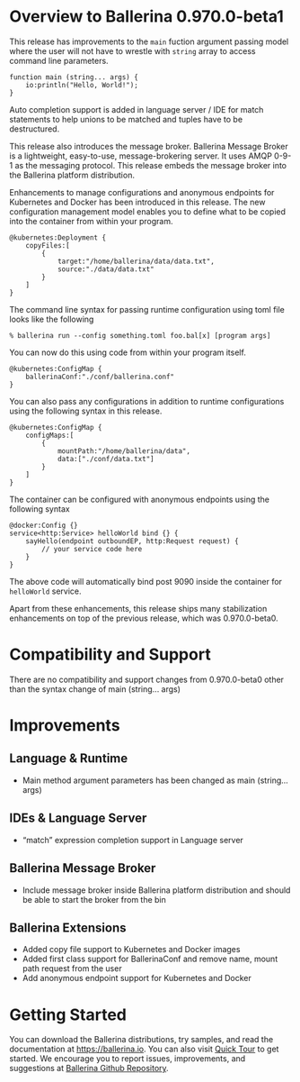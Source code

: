 # Overview to Ballerina 0.970.0-beta1
This release has improvements to the `main` fuction argument passing model where the user will not have to wrestle with `string` array to access command line parameters.
```ballerina
function main (string... args) {
    io:println("Hello, World!");
}
```
Auto completion support is added in language server / IDE for match statements to help unions to be matched and tuples have to be destructured.

This release also introduces the message broker. Ballerina Message Broker is a lightweight, easy-to-use, message-brokering server. It uses AMQP 0-9-1 as the messaging protocol. This release embeds the message broker into the Ballerina platform distribution.

Enhancements to manage configurations and anonymous endpoints for Kubernetes and Docker has been introduced in this release.
The new configuration management model enables you to define what to be copied into the container from within your program.
```ballerina
@kubernetes:Deployment {
    copyFiles:[
        {
            target:"/home/ballerina/data/data.txt",
            source:"./data/data.txt"
        }
    ]
}
```
The command line syntax for passing runtime configuration using toml file looks like the following
```
% ballerina run --config something.toml foo.bal[x] [program args]
```
You can now do this using code from within your program itself.
```ballerina
@kubernetes:ConfigMap {
    ballerinaConf:"./conf/ballerina.conf"
}
```
You can also pass any configurations in addition to runtime configurations using the following syntax in this release.  
```ballerina
@kubernetes:ConfigMap {
    configMaps:[
        {
            mountPath:"/home/ballerina/data",
            data:["./conf/data.txt"]
        }
    ]
}
```
The container can be configured with anonymous endpoints using the following syntax
```ballerina
@docker:Config {}
service<http:Service> helloWorld bind {} {
    sayHello(endpoint outboundEP, http:Request request) {
        // your service code here
    }
}
```
The above code will automatically bind post 9090 inside the container for `helloWorld` service.

Apart from these enhancements, this release ships many stabilization enhancements on top of the previous release, which was 0.970.0-beta0.

# Compatibility and Support
There are no compatibility and support changes from 0.970.0-beta0 other than the syntax change of main (string... args)

# Improvements
## Language & Runtime
- Main method argument parameters has been changed as main (string... args)

## IDEs & Language Server
- “match” expression completion support in Language server

## Ballerina Message Broker
- Include message broker inside Ballerina platform distribution and should be able to start the broker from the bin

## Ballerina Extensions
- Added copy file support to Kubernetes and Docker images
- Added first class support for BallerinaConf and remove name, mount path request from the user
- Add anonymous endpoint support for Kubernetes and Docker

# Getting Started
You can download the Ballerina distributions, try samples, and read the documentation at <https://ballerina.io>. You can also visit [Quick Tour][1] to get started. We encourage you to report issues, improvements, and suggestions at [Ballerina Github Repository][2].

[1]: https://ballerina.io/learn/quick-tour/
[2]: https://github.com/ballerina-platform/ballerina-lang
